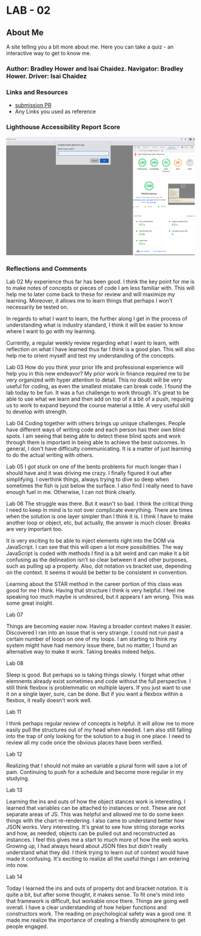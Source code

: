 # LAB - 02

## About Me

A site telling you a bit more about me. Here you can take a quiz - an interactive way to get to know me.

### Author: Bradley Hower and Isai Chaidez. Navigator: Bradley Hower. Driver: Isai Chaidez

### Links and Resources

* [submission PR](http://xyz.com)
* Any Links you used as reference

### Lighthouse Accessibility Report Score

![Lighthouse Analysis Score](img/LighthouseScore_2023-08-11_11-08-12.png)

### Reflections and Comments

Lab 02
My experience thus far has been good. I think the key point for me is to make notes of concepts or pieces of code I am less familiar with. This will help me to later come back to these for review and will maximize my learning. Moreover, it allows me to learn things that perhaps I won't necessarily be tested on.

In regards to what I want to learn, the further along I get in the process of understanding what is industry standard, I think it will be easier to know where I want to go with my learning.

Currently, a regular weekly review regarding what I want to learn, with reflection on what I have learned thus far I think is a good plan. This will also help me to orient myself and test my understanding of the concepts.

Lab 03
How do you think your prior life and professional experience will help you in this new endeavor?
My prior work in finance required me to be very organized with hyper attention to detail. This no doubt will be very useful for coding, as even the smallest mistake can break code. I found the lab today to be fun. It was a fun challenge to work through. It's great to be able to use what we learn and then add on top of it a bit of a push, requiring us to work to expand beyond the course material a little. A very useful skill to develop with strength.

Lab 04
Coding together with others brings up unique challenges. People have different ways of writing code and each person has their own blind spots. I am seeing that being able to detect these blind spots and work through them is important in being able to achieve the best outcomes. In general, I don't have difficulty communicating. It is a matter of just learning to do the actual writing with others.

Lab 05 
I got stuck on one of the bento problems for much longer than I should have and it was driving me crazy. I finally figured it out after simplifying. I overthink things, always trying to dive so deep when sometimes the fish is just below the surface. I also find I really need to have enough fuel in me. Otherwise, I can not think clearly.

Lab 06
The struggle was there. But it wasn't so bad. I think the critical thing I need to keep in mind is to not over complicate everything. There are times when the solution is one layer simpler than I think it is. I think I have to make another loop or object, etc, but actually, the answer is much closer. Breaks are very important too.

It is very exciting to be able to inject elements right into the DOM via JavaScript. I can see that this will open a lot more possibilities. The way JavaScript is coded with methods I find is a bit weird and can make it a bit confusing as the delineation isn't so clear between it and other purposes, such as pulling up a property. Also, dot notation vs bracket use, depending on the context. It seems it would be better to be consistent in convention.

Learning about the STAR method in the career portion of this class was good for me I think. Having that structure I think is very helpful. I feel me speaking too much maybe is undesired, but it appears I am wrong. This was some great insight.

Lab 07

Things are becoming easier now. Having a broader context makes it easier. Discovered I ran into an issue that is very strange. I could not run past a certain number of loops on one of my loops. I am starting to think my system might have had memory issue there, but no matter, I found an alternative way to make it work. Taking breaks indeed helps.

Lab 08

Sleep is good. But perhaps so is taking things slowly. I forget what other elemnents already exist sometimes and code without the full perspective. I still think flexbox is problemmatic on multiple layers. If you just want to use it on a single layer, sure, can be done. But if you want a flexbox within a flexbox, it really doesn't work well. 

Lab 11

I think perhaps regular review of concepts is helpful. It will allow me to more easily pull the structures out of my head when needed. I am also still falling into the trap of only looking for the solution to a bug in one place. I need to review all my code once the obvious places have been verified. 

Lab 12

Realizing that I should not make an variable a plural form will save a lot of pain. Continuing to push for a schedule and become more regular in my studying.

Lab 13

Learning the ins and outs of how the object stances work is interesting. I learned that variables can be attached to instances or not. These are not separate areas of JS. This was helpful and allowed me to do some keen things with the chart re-rendering. I also came to understand better how JSON works. Very interesting. It's great to see how string storage works and how, as needed, objects can be pulled out and reconstructed as instances. I feel this gives me a start to much more of how the web works. Growing up, I had always heard about JSON files but didn't really understand what they did. I think trying to learn out of context would have made it confusing. It's exciting to realize all the useful things I am entering into now.

Lab 14

Today I learned the ins and outs of property dot and bracket notation. It is quite a bit, but after some thought, it makes sense. To fit one's mind into that framework is difficult, but workable once there. Things are going well overall. I have a clear understanding of how helper functions and constructors work. The reading on psychological safety was a good one. It made me realize the importance of creating a friendly atmosphere to get people engaged. 
